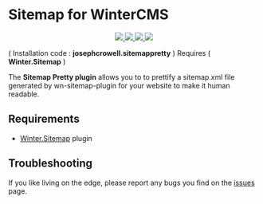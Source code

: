 # Sitemap for WinterCMS

<p align="center">
  <a href="https://travis-ci.org/josephcrowell/wn-sitemap-pretty-plugin">
    <img src="https://travis-ci.org/josephcrowell/wn-sitemap-pretty-plugin.svg?branch=master">
  </a>
  <a href="https://wintercms.com/plugin/josephcrowell-sitemap-pretty">
    <img src="https://img.shields.io/badge/Winter CMS-Plugin-%23EE7203.svg">
  </a>
  <a href="https://www.patreon.com/josephcrowell">
    <img src="https://img.shields.io/badge/Support_on-Patreon-green.svg">
  </a>
  <a href="https://opensource.org/licenses/MIT">
    <img src="https://img.shields.io/badge/License-MIT-yellow.svg">
  </a>
</p>

( Installation code : **josephcrowell.sitemappretty** ) Requires ( **Winter.Sitemap** )

The **Sitemap Pretty plugin** allows you to to prettify a sitemap.xml file generated by wn-sitemap-plugin for your website to make it human readable.

## Requirements

-   [Winter.Sitemap](https://github.com/wintercms/wn-sitemap-plugin) plugin

## Troubleshooting

If you like living on the edge, please report any bugs you find on the
[issues](https://github.com/josephcrowell/wn-sitemap-pretty-plugin/issues) page.